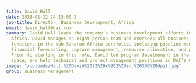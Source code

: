 ```yaml
---
title: David Hall
date: 2018-01-22 14:15:00 Z
job-title: Director, Business Development, Africa
email: david_hall@dai.com
summary: David Hall leads the company’s business development efforts in sub-Saharan
  Africa. David manages an eight-person team and oversees all business development
  functions in the sub-Saharan Africa portfolio, including pipeline management and
  financial forecasting, capture management, resource allocation, and proposal execution.
  Prior to starting in this role, David led program development in the social entrepreneurship
  space, and held technical and project management positions in DAI’s Governance sector.
image: "/uploads/Hall,%20David%20(2%20x%202%20in.%20300%20dpi).jpg"
group: Business Management
---
```


